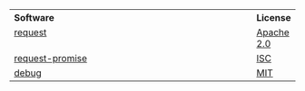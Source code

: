 <table width="100%">
   <tr>
      <th valign="top" width="800px" align="left">Software</th>
      <th valign="top" align="left">License</th>
   </tr>
   <tr>
      <td valign="top"><a href="https://github.com/request/request/">request</a></td>
      <td valign="top"><a href="https://github.com/request/request/blob/master/LICENSE">Apache 2.0</a>
   </tr>
   <tr>
      <td valign="top"><a href="https://github.com/request/request-promise/">request-promise</a></td>
      <td valign="top"><a href="https://github.com/request/request-promise/blob/master/LICENSE">ISC</a>
   </tr>
   <tr>
      <td valign="top"><a href="https://github.com/visionmedia/debug/">debug</a></td>
      <td valign="top"><a href="https://github.com/visionmedia/debug/blob/master/LICENSE">MIT</a>
   </tr>
</table>
